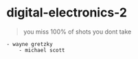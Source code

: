 # digital-electronics-2

> you miss 100% of shots you dont take    

    - wayne gretzky 
        - michael scott
